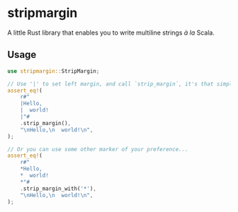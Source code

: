 # stripmargin

A little Rust library that enables you to write multiline strings *à la* Scala.

## Usage

```rust
use stripmargin::StripMargin;

// Use '|' to set left margin, and call `strip_margin`, it's that simple!
assert_eq!(
    r#"
    |Hello,
    |  world!
    |"#
    .strip_margin(),
    "\nHello,\n  world!\n",
);

// Or you can use some other marker of your preference...
assert_eq!(
    r#"
    *Hello,
    *  world!
    *"#
    .strip_margin_with('*'),
    "\nHello,\n  world!\n",
);
```

